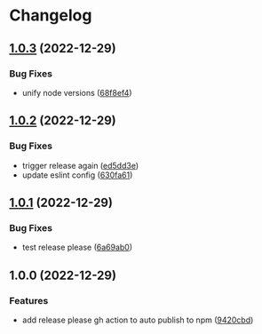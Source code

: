 # Changelog

## [1.0.3](https://github.com/prototypsthlm/nuxt-interpolation/compare/v1.0.2...v1.0.3) (2022-12-29)


### Bug Fixes

* unify node versions ([68f8ef4](https://github.com/prototypsthlm/nuxt-interpolation/commit/68f8ef434f4265a6e59af46f00edc4d4192858ea))

## [1.0.2](https://github.com/prototypsthlm/nuxt-interpolation/compare/v1.0.1...v1.0.2) (2022-12-29)


### Bug Fixes

* trigger release again ([ed5dd3e](https://github.com/prototypsthlm/nuxt-interpolation/commit/ed5dd3e7818df72ee0e320c5d6ec16492cb54dfe))
* update eslint config ([630fa61](https://github.com/prototypsthlm/nuxt-interpolation/commit/630fa617036c30b4c765fde29dd9d8183c2ad79d))

## [1.0.1](https://github.com/prototypsthlm/nuxt-interpolation/compare/v1.0.0...v1.0.1) (2022-12-29)


### Bug Fixes

* test release please ([6a69ab0](https://github.com/prototypsthlm/nuxt-interpolation/commit/6a69ab0fbb4b3d920dad05176b32d65c7741562b))

## 1.0.0 (2022-12-29)


### Features

* add release please gh action to auto publish to npm ([9420cbd](https://github.com/prototypsthlm/nuxt-interpolation/commit/9420cbdec69f243529555f246519b325bc0fab0f))
